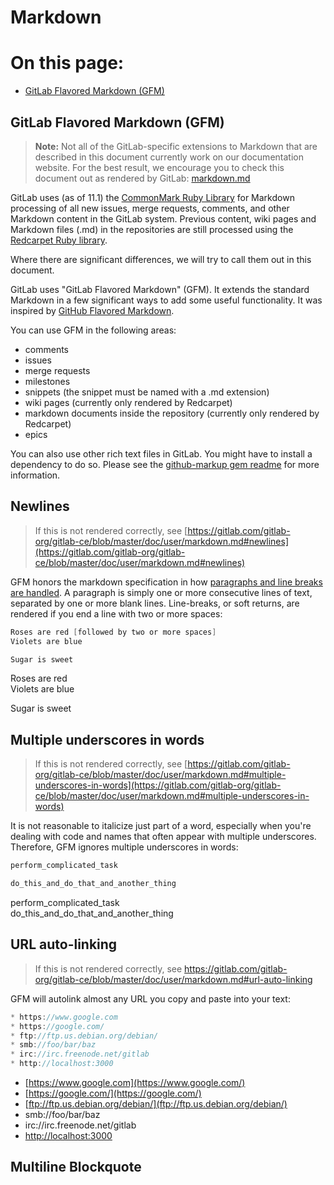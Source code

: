 # Markdown
# On this page:
- [GitLab Flavored Markdown (GFM)](##gitLab_flavored_markdown (GFM))
## GitLab Flavored Markdown (GFM)
>**Note:** Not all of the GitLab-specific extensions to Markdown that are described in this document currently work on our documentation website.
>For the best result, we encourage you to check this document out as rendered by GitLab: [markdown.md](https://gitlab.com/gitlab-org/gitlab-ce/blob/master/doc/user/markdown.md)

GitLab uses (as of 11.1) the [CommonMark Ruby Library](https://github.com/gjtorikian/commonmarker) for Markdown processing of all new issues, merge requests, comments, and other Markdown content in the GitLab system. Previous content, wiki pages and Markdown files (.md) in the repositories are still processed using the [Redcarpet Ruby library](https://github.com/vmg/redcarpet).

Where there are significant differences, we will try to call them out in this document.

GitLab uses "GitLab Flavored Markdown" (GFM). It extends the standard Markdown in a few significant ways to add some useful functionality. It was inspired by [GitHub Flavored Markdown](https://help.github.com/articles/basic-writing-and-formatting-syntax/).

You can use GFM in the following areas:
* comments
* issues
* merge requests
* milestones
* snippets (the snippet must be named with a .md extension)
* wiki pages (currently only rendered by Redcarpet)
* markdown documents inside the repository (currently only rendered by Redcarpet)
* epics

You can also use other rich text files in GitLab. You might have to install a dependency to do so. Please see the [github-markup gem readme](https://github.com/gitlabhq/markup#markups) for more information.

## Newlines
>If this is not rendered correctly, see [https://gitlab.com/gitlab-org/gitlab-ce/blob/master/doc/user/markdown.md#newlines](https://gitlab.com/gitlab-org/gitlab-ce/blob/master/doc/user/markdown.md#newlines)

GFM honors the markdown specification in how [paragraphs and line breaks are handled](https://daringfireball.net/projects/markdown/syntax#p).
A paragraph is simply one or more consecutive lines of text, separated by one or more blank lines. Line-breaks, or soft returns, are rendered if you end a line with two or more spaces:
```Java
Roses are red [followed by two or more spaces]           
Violets are blue

Sugar is sweet
```
Roses are red    
Violets are blue

Sugar is sweet
## Multiple underscores in words 
>If this is not rendered correctly, see [https://gitlab.com/gitlab-org/gitlab-ce/blob/master/doc/user/markdown.md#multiple-underscores-in-words](https://gitlab.com/gitlab-org/gitlab-ce/blob/master/doc/user/markdown.md#multiple-underscores-in-words)

It is not reasonable to italicize just part of a word, especially when you're dealing with code and names that often appear with multiple underscores. Therefore, GFM ignores multiple underscores in words:
```Java
perform_complicated_task

do_this_and_do_that_and_another_thing
```
perform_complicated_task   
do_this_and_do_that_and_another_thing
## URL auto-linking 
>If this is not rendered correctly, see https://gitlab.com/gitlab-org/gitlab-ce/blob/master/doc/user/markdown.md#url-auto-linking

GFM will autolink almost any URL you copy and paste into your text:
```Java
* https://www.google.com
* https://google.com/
* ftp://ftp.us.debian.org/debian/
* smb://foo/bar/baz
* irc://irc.freenode.net/gitlab
* http://localhost:3000
```
* [https://www.google.com](https://www.google.com/)
* [https://google.com/](https://google.com/)
* [ftp://ftp.us.debian.org/debian/](ftp://ftp.us.debian.org/debian/)
* smb://foo/bar/baz
* irc://irc.freenode.net/gitlab
* [http://localhost:3000](http://localhost:3000/)

## Multiline Blockquote 
